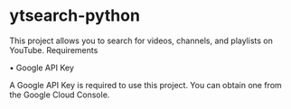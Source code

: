 # ytsearch-python
This project allows you to search for videos, channels, and playlists on YouTube.
Requirements

•
Google API Key

A Google API Key is required to use this project. You can obtain one from the Google Cloud Console.
